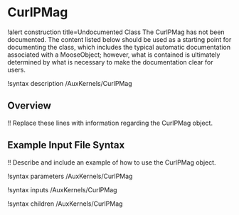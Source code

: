 # CurlPMag

!alert construction title=Undocumented Class
The CurlPMag has not been documented. The content listed below should be used as a starting point for
documenting the class, which includes the typical automatic documentation associated with a
MooseObject; however, what is contained is ultimately determined by what is necessary to make the
documentation clear for users.

!syntax description /AuxKernels/CurlPMag

## Overview

!! Replace these lines with information regarding the CurlPMag object.

## Example Input File Syntax

!! Describe and include an example of how to use the CurlPMag object.

!syntax parameters /AuxKernels/CurlPMag

!syntax inputs /AuxKernels/CurlPMag

!syntax children /AuxKernels/CurlPMag
